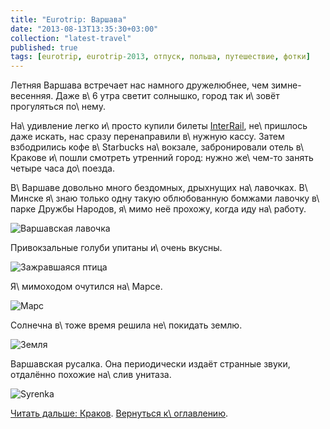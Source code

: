 ```yaml
---
title: "Eurotrip: Варшава"
date: "2013-08-13T13:35:30+03:00"
collection: "latest-travel"
published: true
tags: [eurotrip, eurotrip-2013, отпуск, польша, путешествие, фотки]
---
```


Летняя Варшава встречает нас намного дружелюбнее, чем зимне-весенняя. Даже в\ 6 утра светит солнышко, город так
и\ зовёт прогуляться по\ нему.

На\ удивление легко и\ просто купили билеты [InterRail], не\ пришлось даже искать, нас сразу перенаправили в\ нужную
кассу. Затем взбодрились кофе в\ Starbucks на\ вокзале, забронировали отель в\ Кракове и\ пошли смотреть утренний город:
нужно же\ чем-то занять четыре часа до\ поезда.

В\ Варшаве довольно много бездомных, дрыхнущих на\ лавочках. В\ Минске я\ знаю только одну такую облюбованную бомжами
лавочку в\ парке Дружбы Народов, я\ мимо неё прохожу, когда иду на\ работу.

![Варшавская лавочка](/images/travel/2013-08-eurotrip/warsaw-bench.jpg "Варшавская лавочка")

Привокзальные голуби упитаны и\ очень вкусны.

![Зажравшаяся птица](/images/travel/2013-08-eurotrip/warsaw-pigeon.jpg "Зажравшаяся птица")

Я\ мимоходом очутился на\ Марсе.

![Марс](/images/travel/2013-08-eurotrip/warsaw-mars.jpg "Марс")

Солнечна в\ тоже время решила не\ покидать землю.

![Земля](/images/travel/2013-08-eurotrip/warsaw-earth.jpg "Земля")

Варшавская русалка. Она периодически издаёт странные звуки, отдалённо похожие на\ слив унитаза.

![Syrenka](/images/travel/2013-08-eurotrip/warsaw-mermaid.jpg "Syrenka")

[Читать дальше: Краков](/post/eurotrip-krakow/). [Вернуться к\ оглавлению](/post/eurotrip-2013/).

[InterRail]: /post/interrail/
